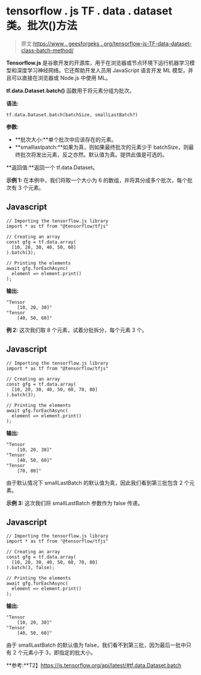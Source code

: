 # tensorflow . js TF . data . dataset 类。批次()方法

> 原文:[https://www . geesforgeks . org/tensorflow-js-TF-data-dataset-class-batch-method/](https://www.geeksforgeeks.org/tensorflow-js-tf-data-dataset-class-batch-method/)

**Tensorflow.js** 是谷歌开发的开源库，用于在浏览器或节点环境下运行机器学习模型和深度学习神经网络。它还帮助开发人员用 JavaScript 语言开发 ML 模型，并且可以直接在浏览器或 Node.js 中使用 ML。

**tf.data.Dataset.batch()** 函数用于将元素分组为批次。

**语法:**

```
tf.data.Dataset.batch(batchSize, smallLastBatch?)
```

**参数:**

*   **批次大小:**单个批次中应该存在的元素。
*   **smalllastpatch:**如果为真，则如果最终批次的元素少于 batchSize，则最终批次将发出元素，反之亦然。默认值为真。提供此值是可选的。

**返回值:**返回一个 tf.data.Dataset。

**示例 1:** 在本例中，我们将取一个大小为 6 的数组，并将其分成多个批次，每个批次有 3 个元素。

## Javascript

```
// Importing the tensorflow.js library
import * as tf from "@tensorflow/tfjs"

// Creating an array
const gfg = tf.data.array(
  [10, 20, 30, 40, 50, 60]
).batch(3);

// Printing the elements
await gfg.forEachAsync(
  element => element.print()
);
```

**输出:**

```
"Tensor
    [10, 20, 30]"
"Tensor
    [40, 50, 60]"
```

**例 2:** 这次我们取 8 个元素，试着分批拆分，每个元素 3 个。

## Javascript

```
// Importing the tensorflow.js library
import * as tf from "@tensorflow/tfjs"

// Creating an array
const gfg = tf.data.array(
  [10, 20, 30, 40, 50, 60, 70, 80]
).batch(3);

// Printing the elements
await gfg.forEachAsync(
  element => element.print()
);
```

**输出:**

```
"Tensor
    [10, 20, 30]"
"Tensor
    [40, 50, 60]"
"Tensor
    [70, 80]"
```

由于默认情况下 smallLastBatch 的默认值为真，因此我们看到第三批包含 2 个元素。

**示例 3:** 这次我们将 smallLastBatch 参数作为 false 传递。

## Javascript

```
// Importing the tensorflow.js library
import * as tf from "@tensorflow/tfjs"

// Creating an array
const gfg = tf.data.array(
  [10, 20, 30, 40, 50, 60, 70, 80]
).batch(3, false);

// Printing the elements
await gfg.forEachAsync(
  element => element.print()
);
```

**输出:**

```
"Tensor
    [10, 20, 30]"
"Tensor
    [40, 50, 60]"
```

由于 smallLastBatch 的默认值为 false，我们看不到第三批，因为最后一批中只有 2 个元素小于 3，即指定的批大小。

**参考:**T2】https://js.tensorflow.org/api/latest/#tf.data.Dataset.batch